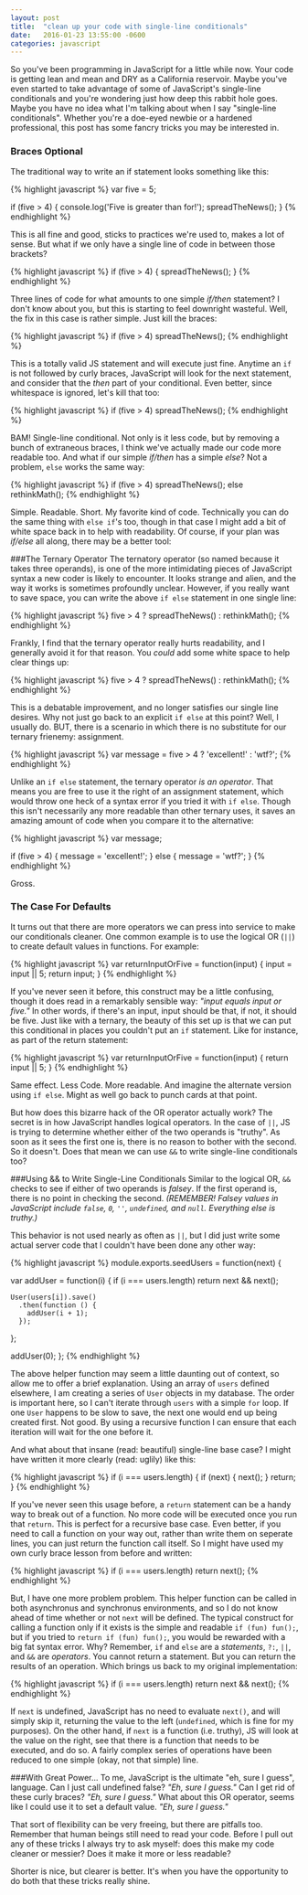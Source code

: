 ```yaml
---
layout: post
title:  "clean up your code with single-line conditionals"
date:   2016-01-23 13:55:00 -0600
categories: javascript
---
```

So you've been programming in JavaScript for a little while now. Your code is getting lean and mean and DRY as a California reservoir. Maybe you've even started to take advantage of some of JavaScript's single-line conditionals and you're wondering just how deep this rabbit hole goes. Maybe you have no idea what I'm talking about when I say "single-line conditionals". Whether you're a doe-eyed newbie or a hardened professional, this post has some fancry tricks you may be interested in.

### Braces Optional
The traditional way to write an if statement looks something like this:

{% highlight javascript %}
var five = 5;

if (five > 4) {
  console.log('Five is greater than for!');
  spreadTheNews();
}
{% endhighlight %}

This is all fine and good, sticks to practices we're used to, makes a lot of sense. But what if we only have a single line of code in between those brackets?

{% highlight javascript %}
if (five > 4) {
  spreadTheNews();
}
{% endhighlight %}

Three lines of code for what amounts to one simple *if/then* statement? I don't know about you, but this is starting to feel downright wasteful. Well, the fix in this case is rather simple. Just kill the braces:

{% highlight javascript %}
if (five > 4) 
  spreadTheNews();
{% endhighlight %}

This is a totally valid JS statement and will execute just fine. Anytime an `if` is not followed by curly braces, JavaScript will look for the next statement, and consider that the *then* part of your conditional. Even better, since whitespace is ignored, let's kill that too:

{% highlight javascript %}
if (five > 4) spreadTheNews();
{% endhighlight %}

BAM! Single-line conditional. Not only is it less code, but by removing a bunch of extraneous braces, I think we've actually made our code more readable too. And what if our simple *if/then* has a simple *else*? Not a problem, `else` works the same way:

{% highlight javascript %}
if (five > 4) spreadTheNews();
else rethinkMath();
{% endhighlight %}

Simple. Readable. Short. My favorite kind of code. Technically you can do the same thing with `else if`'s too, though in that case I might add a bit of white space back in to help with readability. Of course, if your plan was *if/else* all along, there may be a better tool:

###The Ternary Operator
The ternatory operator (so named because it takes three operands), is one of the more intimidating pieces of JavaScript syntax a new coder is likely to encounter. It looks strange and alien, and the way it works is sometimes profoundly unclear. However, if you really want to save space, you can write the above `if else` statement in one single line:

{% highlight javascript %}
five > 4 ? spreadTheNews() : rethinkMath();
{% endhighlight %}

Frankly, I find that the ternary operator really hurts readability, and I generally avoid it for that reason. You *could* add some white space to help clear things up:

{% highlight javascript %}
five > 4
  ? spreadTheNews()
  : rethinkMath();
{% endhighlight %}

This is a debatable improvement, and no longer satisfies our single line desires. Why not just go back to an explicit `if else` at this point? Well, I usually do. BUT, there is a scenario in which there is no substitute for our ternary frienemy: assignment.

{% highlight javascript %}
var message = five > 4 ? 'excellent!' : 'wtf?';
{% endhighlight %}

Unlike an `if else` statement, the ternary operator *is an operator*. That means you are free to use it the right of an assignment statement, which would throw one heck of a syntax error if you tried it with `if else`. Though this isn't necessarily any more readable than other ternary uses, it saves an amazing amount of code when you compare it to the alternative:

{% highlight javascript %}
var message;

if (five > 4) {
  message = 'excellent!';
} else {
  message = 'wtf?';
}
{% endhighlight %}

Gross.

### The Case For Defaults
It turns out that there are more operators we can press into service to make our conditionals cleaner. One common example is to use the logical OR (`||`) to create default values in functions. For example:

{% highlight javascript %}
var returnInputOrFive = function(input) {
  input = input || 5;
  return input;
}
{% endhighlight %}

If you've never seen it before, this construct may be a little confusing, though it does read in a remarkably sensible way: *"input equals input or five."* In other words, if there's an input, input should be that, if not, it should be five. Just like with a ternary, the beauty of this set up is that we can put this conditional in places you couldn't put an `if` statement. Like for instance, as part of the return statement: 

{% highlight javascript %}
var returnInputOrFive = function(input) {
  return input || 5;
}
{% endhighlight %}

Same effect. Less Code. More readable. And imagine the alternate version using `if else`. Might as well go back to punch cards at that point.

But how does this bizarre hack of the OR operator actually work? The secret is in how JavaScript handles logical operators. In the case of `||`, JS is trying to determine whether either of the two operands is "truthy". As soon as it sees the first one is, there is no reason to bother with the second. So it doesn't. Does that mean we can use `&&` to write single-line conditionals too?

###Using && to Write Single-Line Conditionals
Similar to the logical OR, `&&` checks to see if either of two operands is *falsey*. If the first operand is, there is no point in checking the second. *(REMEMBER! Falsey values in JavaScript include `false`, `0`, `''`, `undefined`, and `null`. Everything else is truthy.)*

This behavior is not used nearly as often as `||`, but I did just write some actual server code that I couldn't have been done any other way:

{% highlight javascript %}
module.exports.seedUsers = function(next) {

  var addUser = function(i) {
    if (i === users.length) return next && next();

    User(users[i]).save()
      .then(function () {
        addUser(i + 1);
      });
  };

  addUser(0);
};
{% endhighlight %}

The above helper function may seem a little daunting out of context, so allow me to offer a brief explanation. Using an array of `users` defined elsewhere, I am creating a series of `User` objects in my database. The order is important here, so I can't iterate through `users` with a simple `for` loop. If one `User` happens to be slow to save, the next one would end up being created first. Not good. By using a recursive function I can ensure that each iteration will wait for the one before it.

And what about that insane (read: beautiful) single-line base case? I might have written it more clearly (read: uglily) like this:

{% highlight javascript %}
if (i === users.length) {
  if (next) {
    next();
  }
  return;
}
{% endhighlight %}

If you've never seen this usage before, a `return` statement can be a handy way to break out of a function. No more code will be executed once you run that `return`. This is perfect for a recursive base case. Even better, if you need to call a function on your way out, rather than write them on seperate lines, you can just return the function call itself. So I might have used my own curly brace lesson from before and written: 

{% highlight javascript %}
if (i === users.length) return next();
{% endhighlight %}

But, I have one more problem problem. This helper function can be called in both asynchronus and synchronus environments, and so I do not know ahead of time whether or not `next` will be defined. The typical construct for calling a function only if it exists is the simple and readable `if (fun) fun();`, but if you tried to `return if (fun) fun();`, you would be rewarded with a big fat syntax error. Why? Remember, `if` and `else` are a *statements*, `?:`, `||`, and `&&` are *operators*. You cannot return a statement. But you can return the results of an operation. Which brings us back to my original implementation:

{% highlight javascript %}
if (i === users.length) return next && next();
{% endhighlight %}

If `next` is undefined, JavaScript has no need to evaluate `next()`, and will simply skip it, returning the value to the left (`undefined`, which is fine for my purposes). On the other hand, if `next` is a function (i.e. truthy), JS will look at the value on the right, see that there is a function that needs to be executed, and do so. A fairly complex series of operations have been reduced to one simple (okay, not that simple) line.

###With Great Power...
To me, JavaScript is the ultimate "eh, sure I guess", language. Can I just call undefined false? 
*"Eh, sure I guess."* 
Can I get rid of these curly braces? 
*"Eh, sure I guess."* 
What about this OR operator, seems like I could use it to set a default value. 
*"Eh, sure I guess."* 

That sort of flexibility can be very freeing, but there are pitfalls too. Remember that human beings still need to read your code. Before I pull out any of these tricks I always try to ask myself: does this make my code cleaner or messier? Does it make it more or less readable? 

Shorter is nice, but clearer is better. It's when you have the opportunity to do both that these tricks really shine.